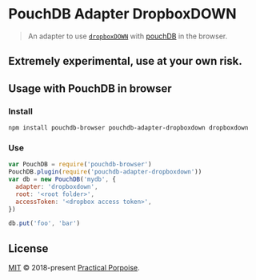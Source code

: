 # PouchDB Adapter DropboxDOWN

> An adapter to use [`dropboxDOWN`](https://github.com/practicalporpoise/dropboxdown) with [pouchDB](https://github.com/pouchdb/pouchdb) in the browser.

## Extremely experimental, use at your own risk.

## Usage with PouchDB in browser

### Install

`npm install pouchdb-browser pouchdb-adapter-dropboxdown dropboxdown`

### Use

```js
var PouchDB = require('pouchdb-browser')
PouchDB.plugin(require('pouchdb-adapter-dropboxdown'))
var db = new PouchDB('mydb', {
  adapter: 'dropboxdown',
  root: '<root folder>',
  accessToken: '<dropbox access token>',
})

db.put('foo', 'bar')
```

## License

[MIT](./LICENSE) © 2018-present [Practical Porpoise](https://github.com/maxogden).
